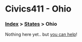 # Civics411 - Ohio

### [Index](../../README.md) > [States](../) > Ohio

Nothing here yet.. but [you can help](../../CONTRIBUTING.md)!
